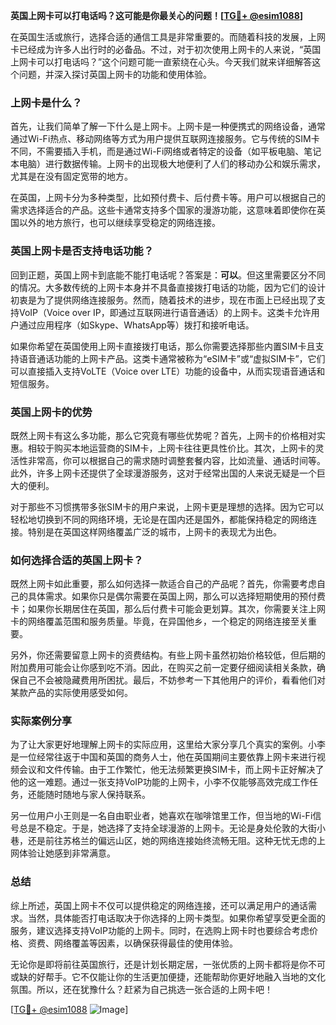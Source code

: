 **英国上网卡可以打电话吗？这可能是你最关心的问题！[[TG💪+ @esim1088](https://t.me/s/esim1088)]**

在英国生活或旅行，选择合适的通信工具是非常重要的。而随着科技的发展，上网卡已经成为许多人出行时的必备品。不过，对于初次使用上网卡的人来说，“英国上网卡可以打电话吗？”这个问题可能一直萦绕在心头。今天我们就来详细解答这个问题，并深入探讨英国上网卡的功能和使用体验。

### 上网卡是什么？

首先，让我们简单了解一下什么是上网卡。上网卡是一种便携式的网络设备，通常通过Wi-Fi热点、移动网络等方式为用户提供互联网连接服务。它与传统的SIM卡不同，不需要插入手机，而是通过Wi-Fi网络或者特定的设备（如平板电脑、笔记本电脑）进行数据传输。上网卡的出现极大地便利了人们的移动办公和娱乐需求，尤其是在没有固定宽带的地方。

在英国，上网卡分为多种类型，比如预付费卡、后付费卡等。用户可以根据自己的需求选择适合的产品。这些卡通常支持多个国家的漫游功能，这意味着即使你在英国以外的地方旅行，也可以继续享受稳定的网络连接。

### 英国上网卡是否支持电话功能？

回到正题，英国上网卡到底能不能打电话呢？答案是：**可以**。但这里需要区分不同的情况。大多数传统的上网卡本身并不具备直接拨打电话的功能，因为它们的设计初衷是为了提供网络连接服务。然而，随着技术的进步，现在市面上已经出现了支持VoIP（Voice over IP，即通过互联网进行语音通话）的上网卡。这类卡允许用户通过应用程序（如Skype、WhatsApp等）拨打和接听电话。

如果你希望在英国使用上网卡直接拨打电话，那么你需要选择那些内置SIM卡且支持语音通话功能的上网卡产品。这类卡通常被称为“eSIM卡”或“虚拟SIM卡”，它们可以直接插入支持VoLTE（Voice over LTE）功能的设备中，从而实现语音通话和短信服务。

### 英国上网卡的优势

既然上网卡有这么多功能，那么它究竟有哪些优势呢？首先，上网卡的价格相对实惠。相较于购买本地运营商的SIM卡，上网卡往往更具性价比。其次，上网卡的灵活性非常高，你可以根据自己的需求随时调整套餐内容，比如流量、通话时间等。此外，许多上网卡还提供了全球漫游服务，这对于经常出国的人来说无疑是一个巨大的便利。

对于那些不习惯携带多张SIM卡的用户来说，上网卡更是理想的选择。因为它可以轻松地切换到不同的网络环境，无论是在国内还是国外，都能保持稳定的网络连接。特别是在英国这样网络覆盖广泛的城市，上网卡的表现尤为出色。

### 如何选择合适的英国上网卡？

既然上网卡如此重要，那么如何选择一款适合自己的产品呢？首先，你需要考虑自己的具体需求。如果你只是偶尔需要在英国上网，那么可以选择短期使用的预付费卡；如果你长期居住在英国，那么后付费卡可能会更划算。其次，你需要关注上网卡的网络覆盖范围和服务质量。毕竟，在异国他乡，一个稳定的网络连接至关重要。

另外，你还需要留意上网卡的资费结构。有些上网卡虽然初始价格较低，但后期的附加费用可能会让你感到吃不消。因此，在购买之前一定要仔细阅读相关条款，确保自己不会被隐藏费用所困扰。最后，不妨参考一下其他用户的评价，看看他们对某款产品的实际使用感受如何。

### 实际案例分享

为了让大家更好地理解上网卡的实际应用，这里给大家分享几个真实的案例。小李是一位经常往返于中国和英国的商务人士，他在英国期间主要依靠上网卡来进行视频会议和文件传输。由于工作繁忙，他无法频繁更换SIM卡，而上网卡正好解决了他的这一难题。通过一张支持VoIP功能的上网卡，小李不仅能够高效完成工作任务，还能随时随地与家人保持联系。

另一位用户小王则是一名自由职业者，她喜欢在咖啡馆里工作，但当地的Wi-Fi信号总是不稳定。于是，她选择了支持全球漫游的上网卡。无论是身处伦敦的大街小巷，还是前往苏格兰的偏远山区，她的网络连接始终流畅无阻。这种无忧无虑的上网体验让她感到非常满意。

### 总结

综上所述，英国上网卡不仅可以提供稳定的网络连接，还可以满足用户的通话需求。当然，具体能否打电话取决于你选择的上网卡类型。如果你希望享受更全面的服务，建议选择支持VoIP功能的上网卡。同时，在选购上网卡时也要综合考虑价格、资费、网络覆盖等因素，以确保获得最佳的使用体验。

无论你是即将前往英国旅行，还是计划长期定居，一张优质的上网卡都将是你不可或缺的好帮手。它不仅能让你的生活更加便捷，还能帮助你更好地融入当地的文化氛围。所以，还在犹豫什么？赶紧为自己挑选一张合适的上网卡吧！

[[TG💪+ @esim1088](https://t.me/s/esim1088) ![Image](https://i.postimg.cc/4NQfJmqS/Snipaste-2025-05-13-00-14-12.png)]